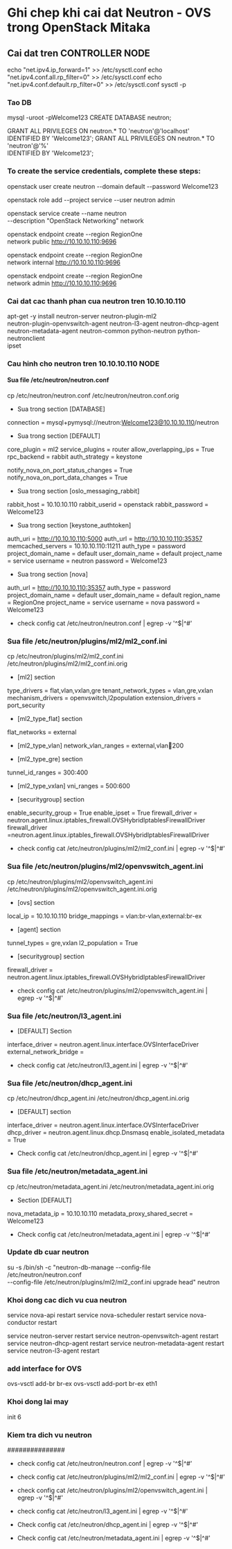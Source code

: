 # Ghi chep khi cai dat Neutron - OVS trong OpenStack Mitaka

## Cai dat tren CONTROLLER NODE


echo "net.ipv4.ip_forward=1" >> /etc/sysctl.conf
echo "net.ipv4.conf.all.rp_filter=0" >> /etc/sysctl.conf
echo "net.ipv4.conf.default.rp_filter=0" >> /etc/sysctl.conf
sysctl -p 

### Tao DB

mysql -uroot -pWelcome123
CREATE DATABASE neutron;

GRANT ALL PRIVILEGES ON neutron.* TO 'neutron'@'localhost' \
  IDENTIFIED BY 'Welcome123';
GRANT ALL PRIVILEGES ON neutron.* TO 'neutron'@'%' \
  IDENTIFIED BY 'Welcome123';
  
###  To create the service credentials, complete these steps:

openstack user create neutron --domain default --password Welcome123

openstack role add --project service --user neutron admin

openstack service create --name neutron \
    --description "OpenStack Networking" network

openstack endpoint create --region RegionOne \
    network public http://10.10.10.110:9696

openstack endpoint create --region RegionOne \
    network internal http://10.10.10.110:9696

openstack endpoint create --region RegionOne \
    network admin http://10.10.10.110:9696

    
### Cai dat cac thanh phan cua neutron tren 10.10.10.110

apt-get -y install neutron-server neutron-plugin-ml2 \
    neutron-plugin-openvswitch-agent neutron-l3-agent neutron-dhcp-agent \
    neutron-metadata-agent neutron-common python-neutron python-neutronclient \
    ipset
    

### Cau hinh cho neutron tren 10.10.10.110 NODE
#### Sua file /etc/neutron/neutron.conf 

cp /etc/neutron/neutron.conf  /etc/neutron/neutron.conf.orig

- Sua trong section [DATABASE]

connection = mysql+pymysql://neutron:Welcome123@10.10.10.110/neutron

- Sua trong section [DEFAULT]

core_plugin = ml2
service_plugins = router
allow_overlapping_ips = True
rpc_backend = rabbit
auth_strategy = keystone

notify_nova_on_port_status_changes = True
notify_nova_on_port_data_changes = True


- Sua trong section [oslo_messaging_rabbit]

rabbit_host = 10.10.10.110
rabbit_userid = openstack
rabbit_password = Welcome123

- Sua trong section [keystone_authtoken]

auth_uri = http://10.10.10.110:5000
auth_url = http://10.10.10.110:35357
memcached_servers = 10.10.10.110:11211
auth_type = password
project_domain_name = default
user_domain_name = default
project_name = service
username = neutron
password = Welcome123


- Sua trong section [nova]

auth_url = http://10.10.10.110:35357
auth_type = password
project_domain_name = default
user_domain_name = default
region_name = RegionOne
project_name = service
username = nova
password = Welcome123



- check config 
cat /etc/neutron/neutron.conf | egrep -v '^$|^#'

### Sua file /etc/neutron/plugins/ml2/ml2_conf.ini

cp /etc/neutron/plugins/ml2/ml2_conf.ini /etc/neutron/plugins/ml2/ml2_conf.ini.orig

- [ml2] section

type_drivers = flat,vlan,vxlan,gre
tenant_network_types = vlan,gre,vxlan
mechanism_drivers = openvswitch,l2population
extension_drivers = port_security

- [ml2_type_flat] section

flat_networks = external

- [ml2_type_vlan]
network_vlan_ranges = external,vlan:100:200

-  [ml2_type_gre] section

tunnel_id_ranges = 300:400

- [ml2_type_vxlan]
vni_ranges = 500:600

- [securitygroup] section

enable_security_group = True
enable_ipset = True
firewall_driver = neutron.agent.linux.iptables_firewall.OVSHybridIptablesFirewallDriver
firewall_driver =neutron.agent.linux.iptables_firewall.OVSHybridIptablesFirewallDriver

- check config 
cat /etc/neutron/plugins/ml2/ml2_conf.ini | egrep -v '^$|^#'


### Sua file /etc/neutron/plugins/ml2/openvswitch_agent.ini
cp /etc/neutron/plugins/ml2/openvswitch_agent.ini /etc/neutron/plugins/ml2/openvswitch_agent.ini.orig


- [ovs] section

local_ip = 10.10.10.110
bridge_mappings = vlan:br-vlan,external:br-ex

- [agent] section

tunnel_types = gre,vxlan
l2_population = True

- [securitygroup] section

firewall_driver = neutron.agent.linux.iptables_firewall.OVSHybridIptablesFirewallDriver

- check config 
cat /etc/neutron/plugins/ml2/openvswitch_agent.ini | egrep -v '^$|^#'


### Sua file /etc/neutron/l3_agent.ini

- [DEFAULT] Section

interface_driver = neutron.agent.linux.interface.OVSInterfaceDriver
external_network_bridge =

- check config 
cat /etc/neutron/l3_agent.ini | egrep -v '^$|^#'

### Sua file /etc/neutron/dhcp_agent.ini

cp /etc/neutron/dhcp_agent.ini /etc/neutron/dhcp_agent.ini.orig


- [DEFAULT] section 

interface_driver = neutron.agent.linux.interface.OVSInterfaceDriver
dhcp_driver = neutron.agent.linux.dhcp.Dnsmasq
enable_isolated_metadata = True

- Check config 
cat /etc/neutron/dhcp_agent.ini | egrep -v '^$|^#'

### Sua file /etc/neutron/metadata_agent.ini

cp /etc/neutron/metadata_agent.ini /etc/neutron/metadata_agent.ini.orig

- Section [DEFAULT]

nova_metadata_ip = 10.10.10.110
metadata_proxy_shared_secret = Welcome123

- Check config 
cat /etc/neutron/metadata_agent.ini | egrep -v '^$|^#'

### Update db cuar neutron 

su -s /bin/sh -c "neutron-db-manage --config-file /etc/neutron/neutron.conf \
  --config-file /etc/neutron/plugins/ml2/ml2_conf.ini upgrade head" neutron
  

### Khoi dong cac dich vu cua neutron

service nova-api restart
service nova-scheduler restart
service nova-conductor restart

service neutron-server restart
service neutron-openvswitch-agent restart
service neutron-dhcp-agent restart
service neutron-metadata-agent restart
service neutron-l3-agent restart



### add interface for OVS

ovs-vsctl add-br br-ex
ovs-vsctl add-port br-ex eth1



### Khoi dong lai may
init 6

### Kiem tra dich vu neutron




###############

- check config 
cat /etc/neutron/neutron.conf | egrep -v '^$|^#'

- check config 
cat /etc/neutron/plugins/ml2/ml2_conf.ini | egrep -v '^$|^#'

- check config 
cat /etc/neutron/plugins/ml2/openvswitch_agent.ini | egrep -v '^$|^#'

- check config 
cat /etc/neutron/l3_agent.ini | egrep -v '^$|^#'

- Check config 
cat /etc/neutron/dhcp_agent.ini | egrep -v '^$|^#'

- Check config 
cat /etc/neutron/metadata_agent.ini | egrep -v '^$|^#'






